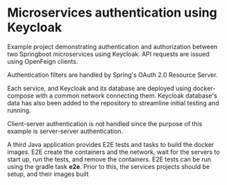 # Microservices authentication using Keycloak

Example project demonstrating authentication and authorization between two Springboot microservices using Keycloak. API requests are issued using OpenFeign clients.

Authentication filters are handled by Spring's OAuth 2.0 Resource Server.

Each service, and Keycloak and its database are deployed using docker-compose with a common network connecting them.
Keycloak database's data has also been added to the repository to streamline initial testing and running.

Client-server authentication is not handled since the purpose of this example is server-server authentication.

A third Java application provides E2E tests and tasks to build the docker images.
E2E create the containers and the network, wait for the servers to start up, run the tests, and remove the containers.
E2E tests can be run using the gradle task **e2e**. Prior to this, the services projects should be setup, and their images built